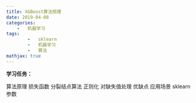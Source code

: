 ```yaml
---
title: XGBoost算法梳理
date: 2019-04-08
categories: 
	-   机器学习
tags:  
        -   sklearn
        -   机器学习
        -   算法
mathjax: true
---
```


**学习任务：**


算法原理
损失函数
分裂结点算法
正则化
对缺失值处理
优缺点
应用场景
sklearn参数